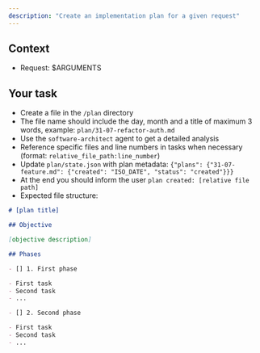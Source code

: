 ```yaml
---
description: "Create an implementation plan for a given request"
---
```


## Context

- Request: $ARGUMENTS

## Your task

- Create a file in the `/plan` directory
- The file name should include the day, month and a title of maximum 3 words, example: `plan/31-07-refactor-auth.md`
- Use the `software-architect` agent to get a detailed analysis
- Reference specific files and line numbers in tasks when necessary (format: `relative_file_path:line_number`)
- Update `plan/state.json` with plan metadata: `{"plans": {"31-07-feature.md": {"created": "ISO_DATE", "status": "created"}}}`
- At the end you should inform the user `plan created: [relative file path]`
- Expected file structure:

```markdown
# [plan title]

## Objective

[objective description]

## Phases

- [] 1. First phase

- First task
- Second task
- ...

- [] 2. Second phase

- First task
- Second task
- ...
```
